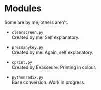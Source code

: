 # Modules
Some are by me, others aren't.

-  `clearscreen.py `  
Created by me. Self explanatory.

-  `pressanykey.py `  
Created by me. Again, self explanatory.

-  `cprint.py `  
Created by EVasseure. Printing in colour.

-  `pythonradix.py `  
Base conversion. Work in progress.
